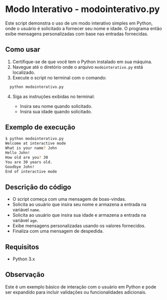 # Modo Interativo - modointerativo.py

Este script demonstra o uso de um modo interativo simples em Python, onde o usuário é solicitado a fornecer seu nome e idade. O programa então exibe mensagens personalizadas com base nas entradas fornecidas.

## Como usar

1. Certifique-se de que você tem o Python instalado em sua máquina.
2. Navegue até o diretório onde o arquivo `modointerativo.py` está localizado.
3. Execute o script no terminal com o comando:

```bash
  python modointerativo.py
```

4. Siga as instruções exibidas no terminal:

   - Insira seu nome quando solicitado.
   - Insira sua idade quando solicitado.

## Exemplo de execução

```bash
$ python modointerativo.py
Welcome at interactive mode
What is your name? John
Hello John!
How old are you? 30
You are 30 years old.
Goodbye John!
End of interactive mode
```

## Descrição do código

- O script começa com uma mensagem de boas-vindas.
- Solicita ao usuário que insira seu nome e armazena a entrada na variável `name`.
- Solicita ao usuário que insira sua idade e armazena a entrada na variável `age`.
- Exibe mensagens personalizadas usando os valores fornecidos.
- Finaliza com uma mensagem de despedida.

## Requisitos

- Python 3.x

## Observação

Este é um exemplo básico de interação com o usuário em Python e pode ser expandido para incluir validações ou funcionalidades adicionais.
